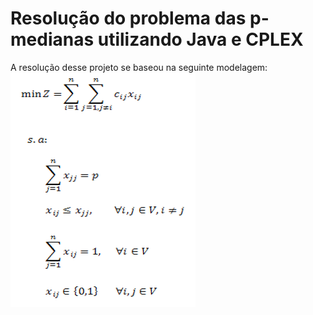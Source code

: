Resolução do problema das p-medianas utilizando Java e CPLEX
=================

A resolução desse projeto se baseou na seguinte modelagem: </br>
<img src="problem.png">

